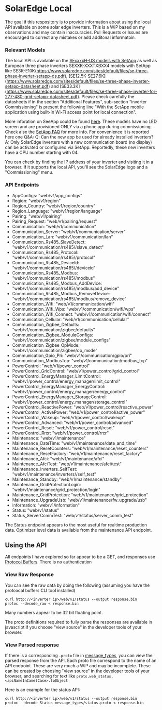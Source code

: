 # SolarEdge Local

The goal if this respository is to provide information about using the local API available on some solar edge inverters.  This is a WIP based on my observations and may contain inaccuracies.  Pull Requests or Issues are encouraged to correct any mistakes or add additonal informatoin.

### Relevant Models

The local API is available on the [SExxxxH-US models with SetApp](https://www.solaredge.com/sites/default/files/se-hd-wave-single-phase-inverter-with-setapp-datasheet-na.pdf) as well as European three phase inverters SEXXK-XXXTXBXX4 models with SetApp like SE3K-E10K(https://www.solaredge.com/sites/default/files/se-three-phase-inverter-setapp-ds.pdf), [SE12.5K-SE27.6K] (https://www.solaredge.com/sites/default/files/se-three-phase-inverter-setapp-datasheet.pdf) and [SE33.3K] (https://www.solaredge.com/sites/default/files/se-three-phase-inverter-for-277-480-grid-setapp-datasheet.pdf).
Please check carefully the datasheets if in the section "Additional Features", sub-section "Inverter Commissioning" is present the following line "With the SetApp mobile application using built-in Wi-Fi access point for local connection".

More inforation on SeeApp could be found [here](https://www.solaredge.com/us/products/installer-tools/setapp). These models have no LED screen and are provisioned ONLY via a phone app during commissioning.
Check also the [SetApp FAQ](https://www.solaredge.com/sites/default/files/solaredge-setapp-faqs-eng.pdf) for more info.
For convenience it is reported here one Q&A:
Q: Can the new app be used for already installed inverters?
A: Only SolarEdge inverters with a new communication board (no display) can be activated or configured via SetApp.
Reportedly, these new inverters have a CPU number starting with 04.

You can check by finding the IP address of your inverter and visiting it in a browser.  If it supports the local API, you'll see the SolarEdge logo and a "Commissioning" menu.

### API Endpoints

* AppConfigs: "web/v1/app_configs"
* Region: "web/v1/region"
* Region_Country: "web/v1/region/country"
* Region_Language: "web/v1/region/language"
* Pairing: "web/v1/pairing"
* Pairing_Request: "web/v1/pairing/request"
* Communication: "web/v1/communication"
* Communication_Server: "web/v1/communication/server"
* Communication_Lan: "web/v1/communication/lan"
* Communication_Rs485_SlaveDetect: "web/v1/communication/rs485/<id>/slave_detect"
* Communication_Rs485_Protocol: "web/v1/communication/rs485/<id>/protocol"
* Communication_Rs485_DeviceId: "web/v1/communication/rs485/<id>/deviceid"
* Communication_Rs485_Modbus: "web/v1/communication/rs485/<id>/modbus"
* Communication_Rs485_Modbus_AddDevice: "web/v1/communication/rs485/<id>/modbus/add_device"
* Communication_Rs485_Modbus_RemoveDevice: "web/v1/communication/rs485/<id>/modbus/remove_device"
* Communication_Wifi: "web/v1/communication/wifi"
* Communication_Wifi_Wps: "web/v1/communication/wifi/wps"
* Communication_Wifi_Connect: "web/v1/communication/wifi/connect"
* Communication_Cellular: "web/v1/communication/cellular"
* Communication_Zigbee_Defaults: "web/v1/communication/zigbee/defaults"
* Communication_Zigbee_ModuleConfigs: "web/v1/communication/zigbee/module_configs"
* Communication_Zigbee_OpMode: "web/v1/communication/zigbee/op_mode"
* Communication_Gpio_Pri: "web/v1/communication/gpio/pri"
* Communication_ModbusTcp: "web/v1/communication/modbus_tcp"
* PowerControl: "web/v1/power_control"
* PowerControl_GridControl: "web/v1/power_control/grid_control"
* PowerControl_EnergyManager_LimitControl: "web/v1/power_control/energy_manager/limit_control"
* PowerControl_EnergyManager_EnergyControl: "web/v1/power_control/energy_manager/energy_control"
* PowerControl_EnergyManager_StorageControl: "web/v1/power_control/energy_manager/storage_control"
* PowerControl_ReactivePower: "web/v1/power_control/reactive_power"
* PowerControl_ActivePower: "web/v1/power_control/active_power"
* PowerControl_Wakeup: "web/v1/power_control/wakeup"
* PowerControl_Advanced: "web/v1/power_control/advanced"
* PowerControl_Reset: "web/v1/power_control/reset"
* PowerControl_Rrcr: "web/v1/power_control/rrcr"
* Maintenance: "web/v1/maintenance"
* Maintenance_DateTime: "web/v1/maintenance/date_and_time"
* Maintenance_ResetCounters: "web/v1/maintenance/reset_counters"
* Maintenance_ResetFactory: "web/v1/maintenance/reset_factory"
* Maintenance_Afci: "web/v1/maintenance/afci"
* Maintenance_AfciTest: "web/v1/maintenance/afci/test"
* Maintenance_Inverters_SelfTest: "web/v1/maintenance/inverters/<position>/self_test"
* Maintenance_Standby: "web/v1/maintenance/standby"
* Maintenance_GridProtectionLogin: "web/v1/maintenance/grid_protection/login"
* Maintenance_GridProtection: "web/v1/maintenance/grid_protection"
* Maintenance_UpgradeUsb: "web/v1/maintenance/fw_upgrade/usb"
* Information: "web/v1/information"
* Status: "web/v1/status"
* Status_ServerCommTest: "web/v1/status/server_comm_test"

The Status endpoint appears to the most useful for realtime production data.
Optimizer level data is available from the maintenance API endpoint.


## Using the API

All endpoints I have explored so far appear to be a GET, and responses use [Protocol Buffers](https://developers.google.com/protocol-buffers/).  There is no authentication

### View Raw Response

You can see the raw data by doing the following (assuming you have the protoocal buffers CLI tool installed)

```
curl http://<inverter ip>/web/v1/status --output response.bin
protoc --decode_raw < response.bin
```

Many numbers appear to be 32 bit floating point.

The proto definitions required to fully parse the responses are available in  javascript if you choose "view source" in the developer tools of your browser.

### View Parsed response

If there is a corresponding `.proto` file in [message_types](/message_types), you can view the parsed response from the API.  Each proto file correspond to the name of an API endpoint. These are very much a WIP and may be incomplete.  These can be created by choosing "view source" in the developer tools of your browser, and searching for text like `proto.web_status.<apiNameInCamelCase>.toObject`

Here is an example for the status API:

```
curl http://<inverter ip>/web/v1/status --output response.bin
protoc --decode Status message_types/status.proto < response.bin
```

